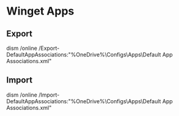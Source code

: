 # Winget Apps

## Export

dism /online /Export-DefaultAppAssociations:"%OneDrive%\Configs\Apps\Default App Associations.xml"

## Import

dism /online /Import-DefaultAppAssociations:"%OneDrive%\Configs\Apps\Default App Associations.xml"